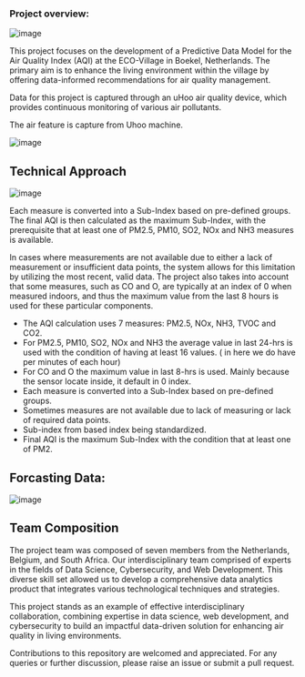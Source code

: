 ### Project overview: 

![image](https://user-images.githubusercontent.com/50198601/212082232-d1fcb701-0cd0-4f5e-99aa-02a5963d0316.png)

This project focuses on the development of a Predictive Data Model for the Air Quality Index (AQI) at the ECO-Village in Boekel, Netherlands. The primary aim is to enhance the living environment within the village by offering data-informed recommendations for air quality management.

Data for this project is captured through an uHoo air quality device, which provides continuous monitoring of various air pollutants.

The air feature is capture from Uhoo machine.

![image](https://user-images.githubusercontent.com/50198601/212082483-52bed104-4d35-4533-bab7-56f1de7c9b30.png)

## Technical Approach

![image](https://user-images.githubusercontent.com/50198601/212082858-ed028c22-8759-4771-8f95-cd62fa065527.png)

Each measure is converted into a Sub-Index based on pre-defined groups. The final AQI is then calculated as the maximum Sub-Index, with the prerequisite that at least one of PM2.5, PM10, SO2, NOx and NH3 measures is available.

In cases where measurements are not available due to either a lack of measurement or insufficient data points, the system allows for this limitation by utilizing the most recent, valid data. The project also takes into account that some measures, such as CO and O, are typically at an index of 0 when measured indoors, and thus the maximum value from the last 8 hours is used for these particular components.

- The AQI calculation uses 7 measures: PM2.5, NOx, NH3, TVOC and CO2.
- For PM2.5, PM10, SO2, NOx and NH3 the average value in last 24-hrs is used with the condition of having at least 16 values. ( in here we do have per minutes of each hour)
- For CO and O the maximum value in last 8-hrs is used. Mainly because the sensor locate inside, it default in 0 index.
- Each measure is converted into a Sub-Index based on pre-defined groups.
- Sometimes measures are not available due to lack of measuring or lack of required data points.
- Sub-index from based index being standardized.
- Final AQI is the maximum Sub-Index with the condition that at least one of PM2.


## Forcasting Data: 

![image](https://user-images.githubusercontent.com/50198601/212080139-5cfc3101-eac0-402e-82d1-df51795ec608.png)

## Team Composition

The project team was composed of seven members from the Netherlands, Belgium, and South Africa. Our interdisciplinary team comprised of experts in the fields of Data Science, Cybersecurity, and Web Development. This diverse skill set allowed us to develop a comprehensive data analytics product that integrates various technological techniques and strategies.

This project stands as an example of effective interdisciplinary collaboration, combining expertise in data science, web development, and cybersecurity to build an impactful data-driven solution for enhancing air quality in living environments.

Contributions to this repository are welcomed and appreciated. For any queries or further discussion, please raise an issue or submit a pull request.
